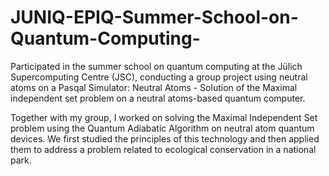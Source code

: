 # JUNIQ-EPIQ-Summer-School-on-Quantum-Computing-
Participated in the summer school on quantum computing at the Jülich Supercomputing Centre (JSC), conducting a group project using neutral atoms on a Pasqal Simulator: Neutral Atoms - Solution of the Maximal independent set problem on a neutral atoms-based quantum computer.

Together with my group, I worked on solving the Maximal Independent Set problem using the Quantum Adiabatic Algorithm on neutral atom quantum devices. We first studied the principles of this technology and then applied them to address a problem related to ecological conservation in a national park.
